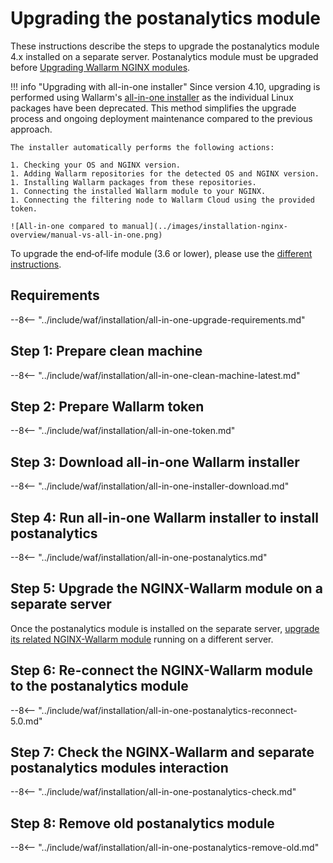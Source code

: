 [docs-module-update]:           nginx-modules.md
[img-wl-console-users]:         ../images/check-users.png 
[img-create-wallarm-node]:      ../images/user-guides/nodes/create-cloud-node.png
[img-attacks-in-interface]:     ../images/admin-guides/test-attacks-quickstart.png
[wallarm-token-types]:          ../user-guides/nodes/nodes.md#api-and-node-tokens-for-node-creation
[tarantool-status]:             ../images/tarantool-status.png
[statistics-service-all-parameters]: ../admin-en/configure-statistics-service.md
[configure-proxy-balancer-instr]:   ../admin-en/configuration-guides/access-to-wallarm-api-via-proxy.md
[ip-lists-docs]:                     ../user-guides/ip-lists/overview.md

# Upgrading the postanalytics module

These instructions describe the steps to upgrade the postanalytics module 4.x installed on a separate server. Postanalytics module must be upgraded before [Upgrading Wallarm NGINX modules][docs-module-update].

!!! info "Upgrading with all-in-one installer"
    Since version 4.10, upgrading is performed using Wallarm's [all-in-one installer](../installation/nginx/all-in-one.md) as the individual Linux packages have been deprecated. This method simplifies the upgrade process and ongoing deployment maintenance compared to the previous approach.
    
    The installer automatically performs the following actions:

    1. Checking your OS and NGINX version.
    1. Adding Wallarm repositories for the detected OS and NGINX version.
    1. Installing Wallarm packages from these repositories.
    1. Connecting the installed Wallarm module to your NGINX.
    1. Connecting the filtering node to Wallarm Cloud using the provided token.

    ![All-in-one compared to manual](../images/installation-nginx-overview/manual-vs-all-in-one.png)

To upgrade the end‑of‑life module (3.6 or lower), please use the [different instructions](older-versions/separate-postanalytics.md).

## Requirements

--8<-- "../include/waf/installation/all-in-one-upgrade-requirements.md"

## Step 1: Prepare clean machine

--8<-- "../include/waf/installation/all-in-one-clean-machine-latest.md"

## Step 2: Prepare Wallarm token

--8<-- "../include/waf/installation/all-in-one-token.md"

## Step 3: Download all-in-one Wallarm installer

--8<-- "../include/waf/installation/all-in-one-installer-download.md"

## Step 4: Run all-in-one Wallarm installer to install postanalytics

--8<-- "../include/waf/installation/all-in-one-postanalytics.md"

## Step 5: Upgrade the NGINX-Wallarm module on a separate server

Once the postanalytics module is installed on the separate server, [upgrade its related NGINX-Wallarm module](nginx-modules.md) running on a different server.

## Step 6: Re-connect the NGINX-Wallarm module to the postanalytics module

--8<-- "../include/waf/installation/all-in-one-postanalytics-reconnect-5.0.md"

## Step 7: Check the NGINX‑Wallarm and separate postanalytics modules interaction

--8<-- "../include/waf/installation/all-in-one-postanalytics-check.md"

## Step 8: Remove old postanalytics module

--8<-- "../include/waf/installation/all-in-one-postanalytics-remove-old.md"
